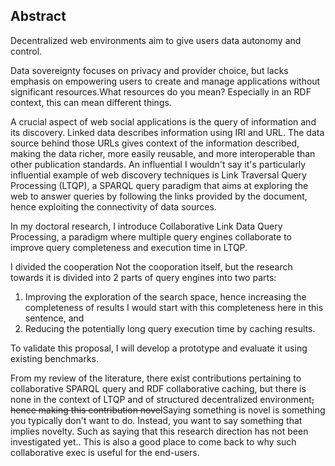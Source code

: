 ## Abstract
<!-- Context -->
Decentralized web environments aim to give users data autonomy and control.
<!-- Need -->
Data sovereignty focuses on privacy and provider choice, but lacks emphasis on empowering users to create and manage applications without significant resources.<span class="comment" data-author="RT">What resources do you mean? Especially in an RDF context, this can mean different things.</span>
<!-- Task -->
A crucial aspect of web social applications is <span class="comment rephrase" data-author="RT">the query of information</span> and its discovery.
Linked data describes information using <span class="comment spelling" data-author="RT">IRI and URL</span>.
The data source behind those URLs gives context of the information described, making the data richer, 
more easily reusable, and more interoperable than other publication standards.
An influential <span class="comment" data-author="RT">I wouldn't say it's particularly influential</span> example of web discovery techniques is Link Traversal Query Processing (LTQP),
a SPARQL query paradigm that aims at exploring the web to answer queries by following the links provided by <span class="comment spelling" data-author="RT">the document</span>,
hence exploiting the connectivity of data sources.
<!-- Object -->
In my doctoral research, I introduce Collaborative Link Data Query Processing, a paradigm where multiple query engines collaborate to improve query completeness and execution time in LTQP.
<!-- Findings -->
I divided the cooperation <span class="comment" data-author="RT">Not the cooporation itself, but the research towards it is divided into 2 parts</span> of query engines into two parts:
1) Improving the exploration of the search space, hence increasing the completeness of results <span class="comment" data-author="RT">I would start with this completeness here in this sentence</span>, and
2) Reducing the potentially long query execution time by caching results.
<!-- Conclusion -->
To validate this proposal, I will develop a prototype and evaluate it using existing benchmarks.
<!-- Perspectives -->
From my review of the literature, <span class="comment rephrase" data-author="RT">there exist contributions</span> pertaining to collaborative SPARQL <span class="comment spelling" data-author="RT">query</span> and RDF collaborative caching,
but there is none in the context of LTQP and of structured decentralized environment<del class="comment" data-author="RT">, hence making this contribution novel</del><span class="comment" data-author="RT">Saying something is novel is something you typically don't want to do. Instead, you want to say something that implies novelty. Such as saying that this research direction has not been investigated yet.</span>.
<span class="comment" data-author="RT">This is also a good place to come back to why such collaborative exec is useful for the end-users.</span>